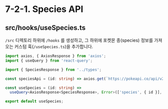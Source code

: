 # 7-2-1. Species API

## src/hooks/useSpecies.ts

`/src` 디렉토리 하위에 `/hooks` 를 생성하고, 그 하위에 포켓몬 종\(species\) 정보를 가져오는 커스텀 훅\(`/useSpecies.ts`\)을 추가합니다.

```typescript
import axios, { AxiosResponse } from 'axios';
import { useQuery } from 'react-query';

import { SpeciesResponse } from '../types';

const speciesApi = (id: string) => axios.get(`https://pokeapi.co/api/v2/pokemon-species/${id}`)

const useSpecies = (id: string) =>
  useQuery<AxiosResponse<SpeciesResponse>, Error>(['species', { id }], () => speciesApi(id));

export default useSpecies;
```

 

